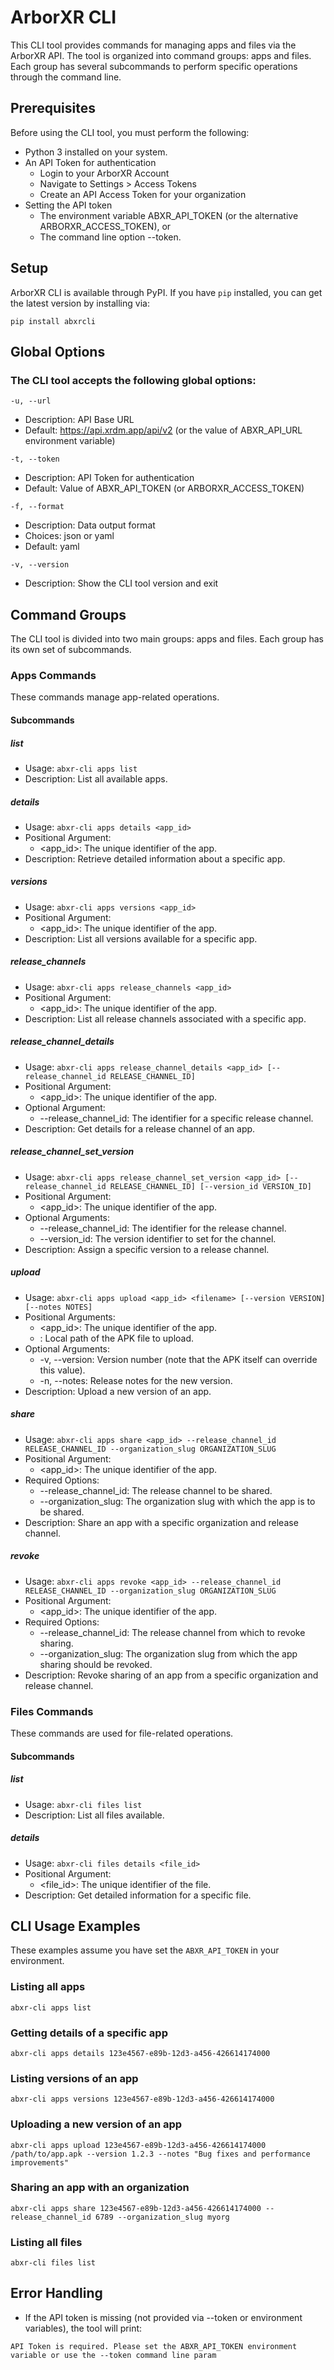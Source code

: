 # ArborXR CLI

This CLI tool provides commands for managing apps and files via the ArborXR API. The tool is organized into command groups: apps and files. Each group has several subcommands to perform specific operations through the command line.

## Prerequisites

Before using the CLI tool, you must perform the following:
* Python 3 installed on your system.
* An API Token for authentication
    * Login to your ArborXR Account
    * Navigate to Settings > Access Tokens
    * Create an API Access Token for your organization
* Setting the API token
    * The environment variable ABXR_API_TOKEN (or the alternative ARBORXR_ACCESS_TOKEN), or
    * The command line option --token.

## Setup

ArborXR CLI is available through PyPI. If you have `pip` installed, you can get the latest version by installing via:
```
pip install abxrcli
```

## Global Options

### The CLI tool accepts the following global options:
`-u, --url`
* Description: API Base URL
* Default: https://api.xrdm.app/api/v2 (or the value of ABXR_API_URL environment variable)

`-t, --token`
* Description: API Token for authentication
* Default: Value of ABXR_API_TOKEN (or ARBORXR_ACCESS_TOKEN)

`-f, --format`
* Description: Data output format
* Choices: json or yaml
* Default: yaml

`-v, --version`
* Description: Show the CLI tool version and exit

## Command Groups

The CLI tool is divided into two main groups: apps and files. Each group has its own set of subcommands.

### Apps Commands

These commands manage app-related operations.

#### Subcommands

##### list
* Usage:
`abxr-cli apps list`
* Description: List all available apps.


##### details
* Usage:
`abxr-cli apps details <app_id>`
* Positional Argument:
    * <app_id>: The unique identifier of the app.
* Description: Retrieve detailed information about a specific app.


##### versions
* Usage:
`abxr-cli apps versions <app_id>`
* Positional Argument:
    * <app_id>: The unique identifier of the app.
* Description: List all versions available for a specific app.


##### release_channels
* Usage:
`abxr-cli apps release_channels <app_id>`
* Positional Argument:
    * <app_id>: The unique identifier of the app.
* Description: List all release channels associated with a specific app.


##### release_channel_details
* Usage:
`abxr-cli apps release_channel_details <app_id> [--release_channel_id RELEASE_CHANNEL_ID]`
* Positional Argument:
    * <app_id>: The unique identifier of the app.
* Optional Argument:
    * --release_channel_id: The identifier for a specific release channel.
* Description: Get details for a release channel of an app.

##### release_channel_set_version
* Usage:
`abxr-cli apps release_channel_set_version <app_id> [--release_channel_id RELEASE_CHANNEL_ID] [--version_id VERSION_ID]`
* Positional Argument:
    * <app_id>: The unique identifier of the app.
* Optional Arguments:
    * --release_channel_id: The identifier for the release channel.
    * --version_id: The version identifier to set for the channel.
* Description: Assign a specific version to a release channel.

##### upload
* Usage:
`abxr-cli apps upload <app_id> <filename> [--version VERSION] [--notes NOTES]`
* Positional Arguments:
    * <app_id>: The unique identifier of the app.
	* <filename>: Local path of the APK file to upload.
* Optional Arguments:
	* -v, --version: Version number (note that the APK itself can override this value).
	* -n, --notes: Release notes for the new version.
* Description: Upload a new version of an app.

##### share
* Usage:
`abxr-cli apps share <app_id> --release_channel_id RELEASE_CHANNEL_ID --organization_slug ORGANIZATION_SLUG`
* Positional Argument:
	* <app_id>: The unique identifier of the app.
* Required Options:
	* --release_channel_id: The release channel to be shared.
	* --organization_slug: The organization slug with which the app is to be shared.
* Description: Share an app with a specific organization and release channel.

##### revoke
* Usage:
`abxr-cli apps revoke <app_id> --release_channel_id RELEASE_CHANNEL_ID --organization_slug ORGANIZATION_SLUG`
* Positional Argument:
	* <app_id>: The unique identifier of the app.
* Required Options:
	* --release_channel_id: The release channel from which to revoke sharing.
	* --organization_slug: The organization slug from which the app sharing should be revoked.
* Description: Revoke sharing of an app from a specific organization and release channel.


### Files Commands

These commands are used for file-related operations.

#### Subcommands

##### list
* Usage:
`abxr-cli files list`
* Description: List all files available.


##### details
* Usage:
`abxr-cli files details <file_id>`
* Positional Argument:
	* <file_id>: The unique identifier of the file.
* Description: Get detailed information for a specific file.


## CLI Usage Examples

These examples assume you have set the `ABXR_API_TOKEN` in your environment. 

### Listing all apps

`abxr-cli apps list`

### Getting details of a specific app

`abxr-cli apps details 123e4567-e89b-12d3-a456-426614174000`

### Listing versions of an app

`abxr-cli apps versions 123e4567-e89b-12d3-a456-426614174000`

### Uploading a new version of an app

`abxr-cli apps upload 123e4567-e89b-12d3-a456-426614174000 /path/to/app.apk --version 1.2.3 --notes "Bug fixes and performance improvements"`

### Sharing an app with an organization

`abxr-cli apps share 123e4567-e89b-12d3-a456-426614174000 --release_channel_id 6789 --organization_slug myorg`

### Listing all files

`abxr-cli files list`


## Error Handling

* If the API token is missing (not provided via --token or environment variables), the tool will print:

`API Token is required. Please set the ABXR_API_TOKEN environment variable or use the --token command line param`

